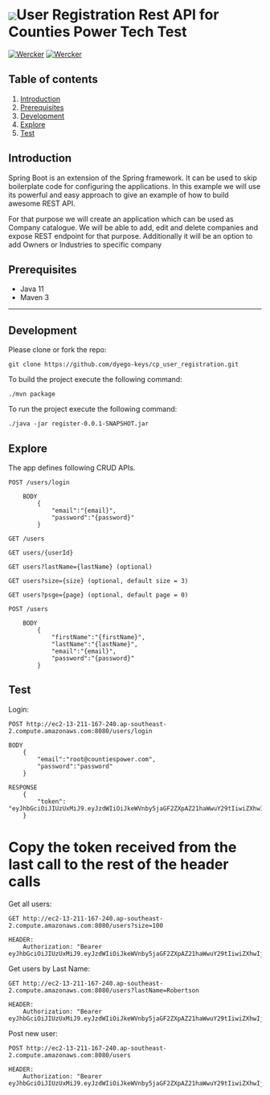 # <img src="https://github.com/tino097/awesome-spring-boot-rest-api/raw/master/spring-logo.png" align="absmiddle"/>User Registration Rest API for Counties Power Tech Test

[![Wercker](https://img.shields.io/badge/spring--boot-2.1.5.RELEASE-green.svg?style=flat-square&logo=spring)](https://spring.io/projects/spring-boot)
[![Wercker](https://img.shields.io/badge/java-11-blue.svg?style=flat-square&logo=java)](https://openjdk.java.net/install/)

## Table of contents

1. [Introduction](#introduction)
2. [Prerequisites](#prerequisites)
3. [Development](#development)
4. [Explore](#explore)
5. [Test](#Test)

## Introduction

Spring Boot is an extension of the Spring framework. It can be used to skip boilerplate code for configuring the applications.
In this example we will use its powerful and easy approach to give an example of how to build awesome REST API.

For that purpose we will create an application which can be used as Company catalogue. We will be able to add, edit and delete companies and expose
REST endpoint for that purpose. Additionally it will be an option to add Owners or Industries to specific company

## Prerequisites

- Java 11
- Maven 3

---

## Development

Please clone or fork the repo:

    git clone https://github.com/dyego-keys/cp_user_registration.git

To build the project execute the following command:

    ./mvn package

To run the project execute the following command:

    ./java -jar register-0.0.1-SNAPSHOT.jar

## Explore

The app defines following CRUD APIs.

    POST /users/login
    
        BODY
            {
                "email":"{email}",
                "password":"{password}"
            }
    
    GET /users
    
    GET users/{userId}
    
    GET users?lastName={lastName} (optional)
    
    GET users?size={size} (optional, default size = 3)
    
    GET users?psge={page} (optional, default page = 0)
    
    POST /users
    
        BODY
            {
                "firstName":"{firstName}",
                "lastName":"{lastName}",
                "email":"{email}",
                "password":"{password}"
            }

## Test

Login:
    
    POST http://ec2-13-211-167-240.ap-southeast-2.compute.amazonaws.com:8080/users/login
    
    BODY
        {
            "email":"root@countiespower.com",
            "password":"password"
        }
    
    RESPONSE
        {
            "token": "eyJhbGciOiJIUzUxMiJ9.eyJzdWIiOiJkeWVnby5jaGF2ZXpAZ21haWwuY29tIiwiZXhwIjoxNTk3NjEwM...."
        }
        
# Copy the token received from the last call to the rest of the header calls
    
Get all users:
    
    GET http://ec2-13-211-167-240.ap-southeast-2.compute.amazonaws.com:8080/users?size=100
    
    HEADER:
        Authorization: "Bearer eyJhbGciOiJIUzUxMiJ9.eyJzdWIiOiJkeWVnby5jaGF2ZXpAZ21haWwuY29tIiwiZXhwIjoxNTk3NjEwM...."
        
    
Get users by Last Name:

    GET http://ec2-13-211-167-240.ap-southeast-2.compute.amazonaws.com:8080/users?lastName=Robertson
    
    HEADER:
        Authorization: "Bearer eyJhbGciOiJIUzUxMiJ9.eyJzdWIiOiJkeWVnby5jaGF2ZXpAZ21haWwuY29tIiwiZXhwIjoxNTk3NjEwM...."
    
Post new user:

    POST http://ec2-13-211-167-240.ap-southeast-2.compute.amazonaws.com:8080/users
    
    HEADER:
        Authorization: "Bearer eyJhbGciOiJIUzUxMiJ9.eyJzdWIiOiJkeWVnby5jaGF2ZXpAZ21haWwuY29tIiwiZXhwIjoxNTk3NjEwM...."

    
    
    

